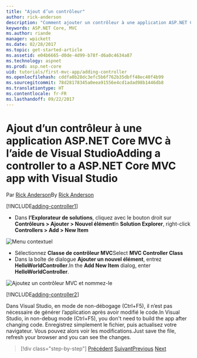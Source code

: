 ```yaml
---
title: "Ajout d’un contrôleur"
author: rick-anderson
description: "Comment ajouter un contrôleur à une application ASP.NET Core MVC simple"
keywords: ASP.NET Core, MVC
ms.author: riande
manager: wpickett
ms.date: 02/28/2017
ms.topic: get-started-article
ms.assetid: e04b6665-d0de-4d99-b78f-d6a0c4634a87
ms.technology: aspnet
ms.prod: asp.net-core
uid: tutorials/first-mvc-app/adding-controller
ms.openlocfilehash: cddfa0b28dc3efc5b6f762b35dbff48ec40f4b99
ms.sourcegitcommit: 78d28178345a0eea91556e4cd1adad98b1446db8
ms.translationtype: HT
ms.contentlocale: fr-FR
ms.lasthandoff: 09/22/2017
---
```

# <a name="adding-a-controller-to-a-aspnet-core-mvc-app-with-visual-studio"></a><span data-ttu-id="c76d1-104">Ajout d’un contrôleur à une application ASP.NET Core MVC à l’aide de Visual Studio</span><span class="sxs-lookup"><span data-stu-id="c76d1-104">Adding a controller to a ASP.NET Core MVC app with Visual Studio</span></span>

<span data-ttu-id="c76d1-105">Par [Rick Anderson](https://twitter.com/RickAndMSFT)</span><span class="sxs-lookup"><span data-stu-id="c76d1-105">By [Rick Anderson](https://twitter.com/RickAndMSFT)</span></span>

[!INCLUDE[adding-controller1](../../includes/mvc-intro/adding-controller1.md)]

* <span data-ttu-id="c76d1-106">Dans **l’Explorateur de solutions**, cliquez avec le bouton droit sur **Contrôleurs > Ajouter > Nouvel élément**</span><span class="sxs-lookup"><span data-stu-id="c76d1-106">In **Solution Explorer**, right-click **Controllers > Add > New Item**</span></span>

![Menu contextuel](adding-controller/_static/add_controller.png)

* <span data-ttu-id="c76d1-108">Sélectionnez **Classe de contrôleur MVC**</span><span class="sxs-lookup"><span data-stu-id="c76d1-108">Select **MVC Controller Class**</span></span>
* <span data-ttu-id="c76d1-109">Dans la boîte de dialogue **Ajouter un nouvel élément**, entrez **HelloWorldController**.</span><span class="sxs-lookup"><span data-stu-id="c76d1-109">In the **Add New Item** dialog, enter **HelloWorldController**.</span></span>

![Ajoutez un contrôleur MVC et nommez-le](adding-controller/_static/ac.png)

[!INCLUDE[adding-controller2](../../includes/mvc-intro/adding-controller2.md)]

<span data-ttu-id="c76d1-111">Dans Visual Studio, en mode de non-débogage (Ctrl+F5), il n’est pas nécessaire de générer l’application après avoir modifié le code.</span><span class="sxs-lookup"><span data-stu-id="c76d1-111">In Visual Studio, in non-debug mode (Ctrl+F5), you don't need to build the app after changing  code.</span></span> <span data-ttu-id="c76d1-112">Enregistrez simplement le fichier, puis actualisez votre navigateur. Vous pouvez alors voir les modifications.</span><span class="sxs-lookup"><span data-stu-id="c76d1-112">Just save the file, refresh your browser and you can see the changes.</span></span>

>[!div class="step-by-step"]
<span data-ttu-id="c76d1-113">[Précédent](start-mvc.md)
[Suivant](adding-view.md)</span><span class="sxs-lookup"><span data-stu-id="c76d1-113">[Previous](start-mvc.md)
[Next](adding-view.md)</span></span>  
